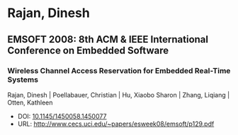# Rajan, Dinesh

## EMSOFT 2008: 8th ACM & IEEE International Conference on Embedded Software

### Wireless Channel Access Reservation for Embedded Real-Time Systems
Rajan, Dinesh | Poellabauer, Christian | Hu, Xiaobo Sharon | Zhang, Liqiang | Otten, Kathleen
* DOI: [10.1145/1450058.1450077](https://doi.org/10.1145/1450058.1450077)
* URL: <http://www.cecs.uci.edu/~papers/esweek08/emsoft/p129.pdf>

